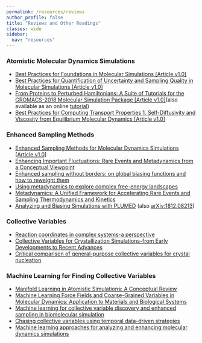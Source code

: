 ```yaml
---
permalink: /resources/reviews
author_profile: false
title: "Reviews and Other Readings"
classes: wide
sidebar:
  nav: "resources"
---
```



### Atomistic Molecular Dynamics Simulations
- [Best Practices for Foundations in Molecular Simulations [Article v1.0]](https://doi.org/10.33011/livecoms.1.1.5957)
- [Best Practices for Quantification of Uncertainty and Sampling Quality in Molecular Simulations [Article v1.0]](https://doi.org/10.33011/livecoms.1.1.5067)
- [From Proteins to Perturbed Hamiltonians: A Suite of Tutorials for the GROMACS-2018 Molecular Simulation Package [Article v1.0]](https://doi.org/10.33011/livecoms.1.1.5068)(also available as an online [tutorial](http://www.mdtutorials.com/gmx/))
- [Best Practices for Computing Transport Properties 1. Self-Diffusivity and Viscosity from Equilibrium Molecular Dynamics [Article v1.0]](https://doi.org/10.33011/livecoms.1.1.6324)

### Enhanced Sampling Methods
 - [Enhanced Sampling Methods for Molecular Dynamics Simulations [Article v1.0]](https://doi.org/10.33011/livecoms.4.1.1583)
  - [Enhancing Important Fluctuations: Rare Events and Metadynamics from a Conceptual Viewpoint](https://doi.org/10.1146/annurev-physchem-040215-112229)
 - [Enhanced sampling without borders: on global biasing functions and how to reweight them](https://doi.org/10.1039/d1cp04809k)
 - [Using metadynamics to explore complex free-energy landscapes](https://doi.org/10.1038/s42254-020-0153-0)
 - [Metadynamics: A Unified Framework for Accelerating Rare Events and Sampling Thermodynamics and Kinetics](https://doi.org/10.1007/978-3-319-44677-6_49)
 - [Analyzing and Biasing Simulations with PLUMED](https://doi.org/10.1007/978-1-4939-9608-7_21) (also [arXiv:1812.08213](https://arxiv.org/abs/1812.08213))
 
### Collective Variables
- [Reaction coordinates in complex systems-a perspective](https://doi.org/10.1140/epjb/s10051-021-00233-5)
- [Collective Variables for Crystallization Simulations-from Early Developments to Recent Advances](https://doi.org/10.1021/acsomega.2c06310)
- [Critical comparison of general-purpose collective variables for crystal nucleation](https://doi.org/10.1103/physreve.107.l012601)

### Machine Learning for Finding Collective Variables
- [Manifold Learning in Atomistic Simulations: A Conceptual Review](https://doi.org/10.1088/2632-2153/ace81a)
- [Machine Learning Force Fields and Coarse-Grained Variables in Molecular Dynamics: Application to Materials and Biological Systems
](https://doi.org/10.1021/acs.jctc.0c00355)
- [Machine learning for collective variable discovery and enhanced sampling in biomolecular simulation](https://doi.org/10.1080/00268976.2020.1737742)
- [Chasing collective variables using temporal data-driven strategies](https://doi.org/10.1017/qrd.2022.23)
- [Machine learning approaches for analyzing and enhancing molecular dynamics simulations](https://doi.org/10.1016/j.sbi.2019.12.016)
